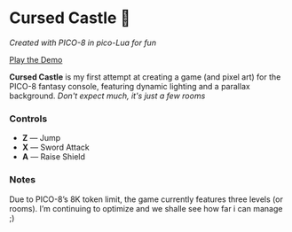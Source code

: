 # Cursed Castle 🏰
*Created with PICO-8 in pico-Lua for fun*

[Play the Demo](https://jerryi.github.io/pico-castle/)

**Cursed Castle** is my first attempt at creating a game (and pixel art) for the PICO-8 fantasy console, featuring dynamic lighting and a parallax background. *Don't expect much, it's just a few rooms*

### Controls
- **Z** — Jump
- **X** — Sword Attack
- **A** — Raise Shield

### Notes
Due to PICO-8’s 8K token limit, the game currently features three levels (or rooms). I’m continuing to optimize and we shalle see how far i can manage ;)